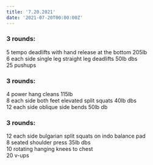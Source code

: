 ```yaml
---
title: '7.20.2021'
date: '2021-07-20T00:00:00Z'
---
```


### 3 rounds:  
5 tempo deadlifts with hand release at the bottom 205lb    
6 each side single leg straight leg deadlifts 50lb dbs    
25 pushups                              
  
### 3 rounds:  
4 power hang cleans 115lb                         
8 each side both feet elevated split squats 40lb dbs         
12 each side oblique side bends 50lb db     

### 3 rounds:  
12 each side bulgarian split squats on indo balance pad                     
8 seated shoulder press 35lb dbs            
10 rotating hanging knees to chest     
20 v-ups          